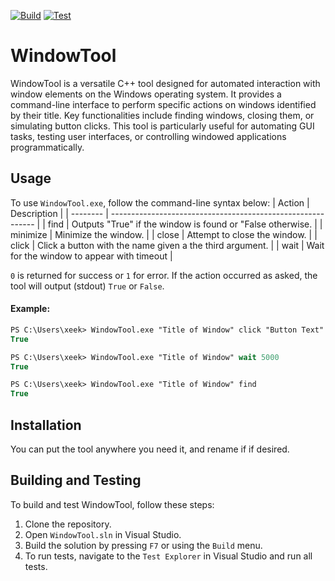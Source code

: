 [![Build](https://github.com/xeekworx/WindowTool/actions/workflows/build.yml/badge.svg)](https://github.com/xeekworx/WindowTool/actions/workflows/build.yml)
[![Test](https://github.com/xeekworx/WindowTool/actions/workflows/test.yml/badge.svg)](https://github.com/xeekworx/WindowTool/actions/workflows/test.yml)

# WindowTool

WindowTool is a versatile C++ tool designed for automated interaction with window elements on the Windows operating system. It provides a command-line interface to perform specific actions on windows identified by their title. Key functionalities include finding windows, closing them, or simulating button clicks. This tool is particularly useful for automating GUI tasks, testing user interfaces, or controlling windowed applications programmatically.

## Usage
To use `WindowTool.exe`, follow the command-line syntax below:
| Action   | Description                                                 |
| -------- | ----------------------------------------------------------- |
| find     | Outputs "True" if the window is found or "False otherwise.  |
| minimize | Minimize the window.                                        |
| close    | Attempt to close the window.                                |
| click    | Click a button with the name given a the third argument.    |
| wait     | Wait for the window to appear with timeout                  |

`0` is returned for success or `1` for error. If the action occurred as asked, the tool will output (stdout) `True` or `False`.  
#### Example:
```ps
PS C:\Users\xeek> WindowTool.exe "Title of Window" click "Button Text"
True
```
```ps
PS C:\Users\xeek> WindowTool.exe "Title of Window" wait 5000
True
```
```ps
PS C:\Users\xeek> WindowTool.exe "Title of Window" find
True
```

## Installation
You can put the tool anywhere you need it, and rename if if desired.

## Building and Testing
To build and test WindowTool, follow these steps:
1. Clone the repository.
2. Open `WindowTool.sln` in Visual Studio.
3. Build the solution by pressing `F7` or using the `Build` menu.
4. To run tests, navigate to the `Test Explorer` in Visual Studio and run all tests.
